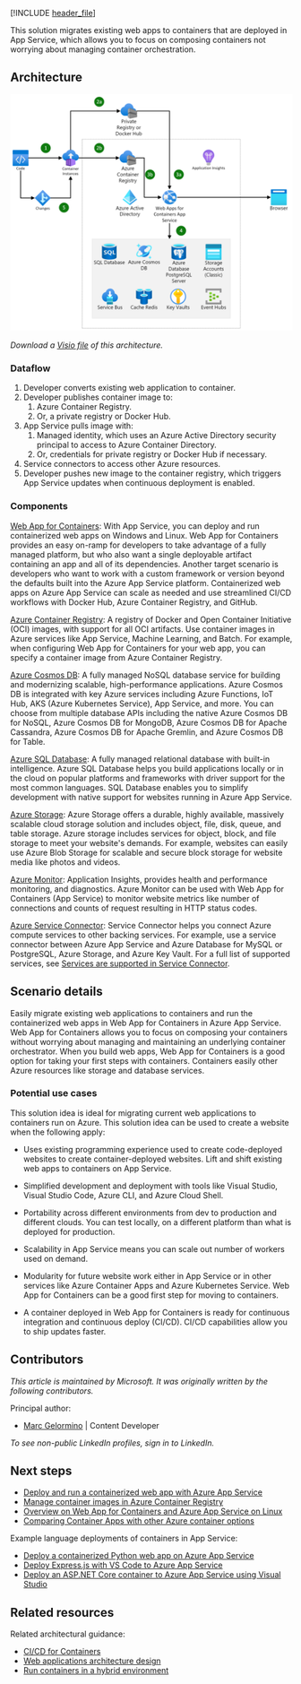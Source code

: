 [!INCLUDE [header_file](../../../includes/sol-idea-header.md)]

This solution migrates existing web apps to containers that are deployed in App Service, which allows you to focus on composing containers not worrying about managing container orchestration.

## Architecture

![Diagram shows existing application migration to containers in Azure Kubernetes Service with Open Service Broker for Azure to access Azure databases.](../media/migrate-existing-applications-to-container-apps.png)

*Download a [Visio file](https://arch-center.azureedge.net/migrate-existing-applications-to-container-apps.vsdx) of this architecture.*

### Dataflow

1. Developer converts existing web application to container.
2. Developer publishes container image to:
    1. Azure Container Registry.
    1. Or, a private registry or Docker Hub.
3. App Service pulls image with:
    1. Managed identity, which uses an Azure Active Directory security principal to  access to Azure Container Directory.
    1. Or, credentials for private registry or Docker Hub if necessary.
4. Service connectors to access other Azure resources.
5. Developer pushes new image to the container registry, which triggers App Service updates when continuous deployment is enabled.

### Components

[Web App for Containers](https://azure.microsoft.com/services/app-service/containers/): With App Service, you can deploy and run containerized web apps on Windows and Linux. Web App for Containers provides an easy on-ramp for developers to take advantage of a fully managed platform, but who also want a single deployable artifact containing an app and all of its dependencies. Another target scenario is developers who want to work with a custom framework or version beyond the defaults built into the Azure App Service platform. Containerized web apps on Azure App Service can scale as needed and use streamlined CI/CD workflows with Docker Hub, Azure Container Registry, and GitHub.

[Azure Container Registry](https://azure.microsoft.com/services/container-registry/):  A registry of Docker and Open Container Initiative (OCI) images, with support for all OCI artifacts. Use container images in Azure services like App Service, Machine Learning, and Batch. For example, when configuring Web App for Containers for your web app, you can specify a container image from Azure Container Registry.

[Azure Cosmos DB](https://azure.microsoft.com/services/cosmos-db/): A fully managed NoSQL database service for building and modernizing scalable, high-performance applications. Azure Cosmos DB is integrated with key Azure services including Azure Functions, IoT Hub, AKS (Azure Kubernetes Service), App Service, and more. You can choose from multiple database APIs including the native Azure Cosmos DB for NoSQL, Azure Cosmos DB for MongoDB, Azure Cosmos DB for Apache Cassandra, Azure Cosmos DB for Apache Gremlin, and Azure Cosmos DB for Table.

[Azure SQL Database](https://azure.microsoft.com/services/sql-database): A fully managed relational database with built-in intelligence. Azure SQL Database helps you build applications locally or in the cloud on popular platforms and frameworks with driver support for the most common languages. SQL Database enables you to simplify development with native support for websites running in Azure App Service.

[Azure Storage](https://azure.microsoft.com/services/storage): Azure Storage offers a durable, highly available, massively scalable cloud storage solution and includes object, file, disk, queue, and table storage.  Azure storage includes services for object, block, and file storage to meet your website's demands. For example, websites can easily use Azure Blob Storage for scalable and secure block storage for website media like photos and videos.

[Azure Monitor](https://azure.microsoft.com/services/monitor/): Application Insights, provides health and performance monitoring, and diagnostics. Azure Monitor can be used with Web App for Containers (App Service) to monitor website metrics like number of connections and counts of request resulting in HTTP status codes.

[Azure Service Connector](/azure/service-connector/): Service Connector helps you connect Azure compute services to other backing services. For example, use a service connector between Azure App Service and Azure Database for MySQL or PostgreSQL, Azure Storage, and Azure Key Vault. For a full list of supported services, see [Services are supported in Service Connector](/azure/service-connector/overview#what-services-are-supported-in-service-connector).

## Scenario details

Easily migrate existing web applications to containers and run the containerized web apps in Web App for Containers in Azure App Service. Web App for Containers allows you to focus on composing your containers without worrying about managing and maintaining an underlying container orchestrator. When you build web apps, Web App for Containers is a good option for taking your first steps with containers. Containers easily other Azure resources like storage and database services.

### Potential use cases

This solution idea is ideal for migrating current web applications to containers run on Azure. This solution idea can be used to create a website when the following apply:

* Uses existing programming experience used to create code-deployed websites to create container-deployed websites. Lift and shift existing web apps to containers on App Service.

* Simplified development and deployment with tools like Visual Studio, Visual Studio Code, Azure CLI, and Azure Cloud Shell.

* Portability across different environments from dev to production and different clouds. You can test locally, on a different platform than what is deployed for production.

* Scalability in App Service means you can scale out number of workers used on demand.

* Modularity for future website work either in App Service or in other services like Azure Container Apps and Azure Kubernetes Service. Web App for Containers can be a good first step for moving to containers.

* A container deployed in Web App for Containers is ready for continuous integration and continuous deploy (CI/CD). CI/CD capabilities allow you to ship updates faster.

## Contributors

*This article is maintained by Microsoft. It was originally written by the following contributors.* 

Principal author:

- [Marc Gelormino](https://www.linkedin.com/in/marcgelormino) | Content Developer

*To see non-public LinkedIn profiles, sign in to LinkedIn.*

## Next steps

* [Deploy and run a containerized web app with Azure App Service](/training/modules/deploy-run-container-app-service/)
* [Manage container images in Azure Container Registry](/training/modules/publish-container-image-to-azure-container-registry/)
* [Overview on Web App for Containers and Azure App Service on Linux](https://azure.microsoft.com/blog/webapp-for-containers-overview/)
* [Comparing Container Apps with other Azure container options](/azure/container-apps/compare-options)

Example language deployments of containers in App Service:

* [Deploy a containerized Python web app on Azure App Service](/azure/developer/python/tutorial-containerize-deploy-python-web-app-azure-01)
* [Deploy Express.js with VS Code to Azure App Service](/azure/developer/javascript/tutorial/tutorial-vscode-docker-node/tutorial-vscode-docker-node-01)
* [Deploy an ASP.NET Core container to Azure App Service using Visual Studio](/visualstudio/containers/deploy-app-service)

## Related resources

Related architectural guidance:

* [CI/CD for Containers](/azure/architecture/solution-ideas/articles/cicd-for-containers)
* [Web applications architecture design](/azure/architecture/guide/web/web-start-here)
* [Run containers in a hybrid environment](/azure/architecture/hybrid/hybrid-containers)
